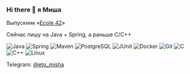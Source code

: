 ### Hi there 👋 я Миша

Выпускник «[Ecole 42](https://42.fr/en/homepage/)»

Сейчас пишу на Java + Spring, а раньше C/C++

![Java](https://img.shields.io/badge/java-%23ED8B00.svg?style=for-the-badge&logo=java&logoColor=white)
![Spring](https://img.shields.io/badge/spring-%236DB33F.svg?style=for-the-badge&logo=spring&logoColor=white)
![Maven](https://img.shields.io/badge/maven-%23bb2046.svg?style=for-the-badge&logo=maven&logoColor=white)
![PostgreSQL](https://img.shields.io/badge/postgresql-%23336791.svg?style=for-the-badge&logo=postgresql&logoColor=white)
![JUnit](https://img.shields.io/badge/junit-%2325A162.svg?style=for-the-badge&logo=junit&logoColor=white)
![Docker](https://img.shields.io/badge/docker-%232497ed.svg?style=for-the-badge&logo=docker&logoColor=white)
![Git](https://img.shields.io/badge/git-%23f05133.svg?style=for-the-badge&logo=git&logoColor=white)
![C](https://img.shields.io/badge/c-%2300599C.svg?style=for-the-badge)
![C++](https://img.shields.io/badge/c++-%2300599C.svg?style=for-the-badge)
![Linux](https://img.shields.io/badge/linux-%23050507.svg?style=for-the-badge&logo=linux&logoColor=white)



Telegram: <a href="https://t.me/eto_misha">@eto_misha</a>
